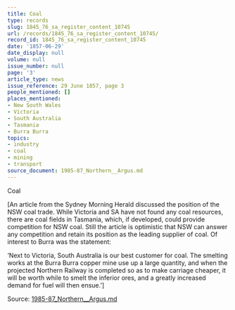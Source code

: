 ```yaml
---
title: Coal
type: records
slug: 1845_76_sa_register_content_10745
url: /records/1845_76_sa_register_content_10745/
record_id: 1845_76_sa_register_content_10745
date: '1857-06-29'
date_display: null
volume: null
issue_number: null
page: '3'
article_type: news
issue_reference: 29 June 1857, page 3
people_mentioned: []
places_mentioned:
- New South Wales
- Victoria
- South Australia
- Tasmania
- Burra Burra
topics:
- industry
- coal
- mining
- transport
source_document: 1985-87_Northern__Argus.md
---
```


Coal

[An article from the Sydney Morning Herald discussed the position of the NSW coal trade.  While Victoria and SA have not found any coal resources, there are coal fields in Tasmania, which, if developed, could provide competition for NSW coal.  Still the article is optimistic that NSW can answer any competition and retain its position as the leading supplier of coal.  Of interest to Burra was the statement:

‘Next to Victoria, South Australia is our best customer for coal.  The smelting works at the Burra Burra copper mine use up a large quantity, and when the projected Northern Railway is completed so as to make carriage cheaper, it will be worth while to smelt the inferior ores, and a greatly increased demand for fuel will then ensue.’]

Source: [1985-87_Northern__Argus.md](/downloads/markdown/1985-87_Northern__Argus.md)
